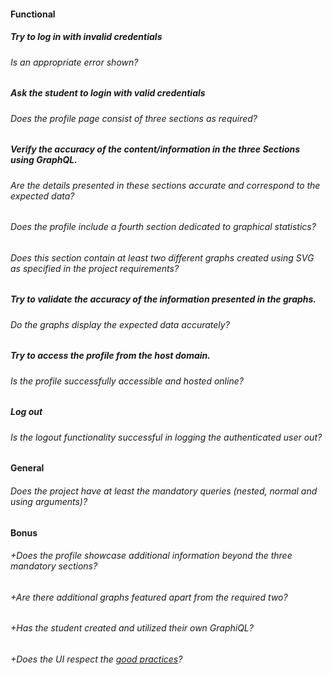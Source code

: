 #### Functional

##### Try to log in with invalid credentials

###### Is an appropriate error shown?

##### Ask the student to login with valid credentials

###### Does the profile page consist of three sections as required?

##### Verify the accuracy of the content/information in the three Sections using **GraphQL**.

###### Are the details presented in these sections accurate and correspond to the expected data?

###### Does the profile include a fourth section dedicated to graphical statistics?

###### Does this section contain at least two different graphs created using SVG as specified in the project requirements?

##### Try to validate the accuracy of the information presented in the graphs.

###### Do the graphs display the expected data accurately?

##### Try to access the profile from the host domain.

###### Is the profile successfully accessible and hosted online?

##### Log out

###### Is the logout functionality successful in logging the authenticated user out?

#### General

###### Does the project have at least the mandatory queries (_nested_, _normal_ and using _arguments_)?

#### Bonus

###### +Does the profile showcase additional information beyond the three mandatory sections?

###### +Are there additional graphs featured apart from the required two?

###### +Has the student created and utilized their own GraphiQL?

###### +Does the UI respect the [good practices](../../good-practices/README.md)?
